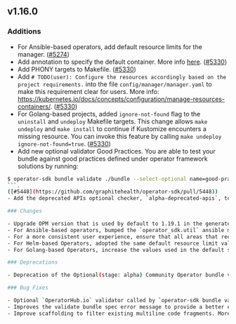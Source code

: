 ## v1.16.0

### Additions

- For Ansible-based operators, add default resource limits for the manager. ([#5274](https://github.com/graphitehealth/operator-sdk/pull/5274))
- Add annotation to specify the default container. More info [here](https://kubernetes.io/docs/reference/labels-annotations-taints/#kubectl-kubernetes-io-default-container). ([#5330](https://github.com/graphitehealth/operator-sdk/pull/5330))
- Add PHONY targets to Makefile. ([#5330](https://github.com/graphitehealth/operator-sdk/pull/5330))
- Add `# TODO(user): Configure the resources accordingly based on the project requirements.` into the file `config/manager/manager.yaml` to make this requirement clear for users. More info: https://kubernetes.io/docs/concepts/configuration/manage-resources-containers/. ([#5330](https://github.com/graphitehealth/operator-sdk/pull/5330))
- For Golang-based projects, added `ignore-not-found` flag to the `uninstall` and `undeploy` Makefile targets.  This change allows `make undeploy` and  `make install` to continue if Kustomize encounters a missing resource. You can invoke this feature by calling `make undeploy ignore-not-found=true`. ([#5330](https://github.com/graphitehealth/operator-sdk/pull/5330))
- Add new optional validator Good Practices. You are able to test your bundle against good practices defined under operator framework solutions by running:
```sh 
$ operator-sdk bundle validate ./bundle --select-optional name=good-practices OR $ operator-sdk bundle validate ./bundle --select-optional suite=operatorframework 
```.
([#5448](https://github.com/graphitehealth/operator-sdk/pull/5448))
- Add the deprecated APIs optional checker, `alpha-deprecated-apis`, to the `operatorframework` suite. ([#5407](https://github.com/graphitehealth/operator-sdk/pull/5407))

### Changes

- Upgrade OPM version that is used by default to 1.19.1 in the generated Makefile so `make catalog-build` also works on OSX. ([#5099](https://github.com/graphitehealth/operator-sdk/pull/5099))
- For Ansible-based operators, bumped the `operator_sdk.util` ansible module to 0.3.1. ([#5462](https://github.com/graphitehealth/operator-sdk/pull/5462))
- For a more consistent user experience, ensure that all areas that require to be changed are marked by `TODO(user)`. ([#5330](https://github.com/graphitehealth/operator-sdk/pull/5330))
- For Helm-based Operators, adopted the same default resource limit values used to scaffold Golang-based projects. ([#5330](https://github.com/graphitehealth/operator-sdk/pull/5330))
- For Golang-based Operators, increase the values used in the default scaffold to define the resource limits usage and make clear the need to optimize its values based on the Operator requirements. ([#5330](https://github.com/graphitehealth/operator-sdk/pull/5330))

### Deprecations

- Deprecation of the Optional(stage: alpha) Community Operator bundle validation. Its checks were moved to the [external validator](https://github.com/redhat-openshift-ecosystem/ocp-olm-catalog-validator/). ([#5414](https://github.com/graphitehealth/operator-sdk/pull/5414))

### Bug Fixes

- Optional `OperatorHub.io` validator called by `operator-sdk bundle validate ./bundle --select-optional name=operatorhub` now includes a previously missing category `Modernization & Migration`. ([#5375](https://github.com/graphitehealth/operator-sdk/pull/5375))
- Improves the validate bundle spec error message to provide a better explanation when invalid service accounts are found. ([#5375](https://github.com/graphitehealth/operator-sdk/pull/5375))
- Improve scaffolding to filter existing multiline code fragments. More info [kubernetes-sigs/kubebuilder#2343](https://github.com/kubernetes-sigs/kubebuilder/pull/2343/files). ([#5330](https://github.com/graphitehealth/operator-sdk/pull/5330))
